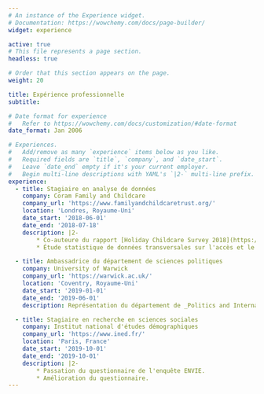 ```yaml
---
# An instance of the Experience widget.
# Documentation: https://wowchemy.com/docs/page-builder/
widget: experience

active: true
# This file represents a page section.
headless: true

# Order that this section appears on the page.
weight: 20

title: Expérience professionnelle
subtitle:

# Date format for experience
#   Refer to https://wowchemy.com/docs/customization/#date-format
date_format: Jan 2006

# Experiences.
#   Add/remove as many `experience` items below as you like.
#   Required fields are `title`, `company`, and `date_start`.
#   Leave `date_end` empty if it's your current employer.
#   Begin multi-line descriptions with YAML's `|2-` multi-line prefix.
experience:
  - title: Stagiaire en analyse de données
    company: Coram Family and Childcare
    company_url: 'https://www.familyandchildcaretrust.org/'
    location: 'Londres, Royaume-Uni'
    date_start: '2018-06-01'
    date_end: '2018-07-18'
    description: |2-
        * Co-auteure du rapport [Holiday Childcare Survey 2018](https://www.familyandchildcaretrust.org/sites/default/files/Holiday%20Childcare%20Survey%202018_Family%20and%20Childcare%20Trust.pdf).
        * Étude statistique de données transversales sur l'accès et le prix des garderies en Grande-Bretagne.

  - title: Ambassadrice du département de sciences politiques
    company: University of Warwick
    company_url: 'https://warwick.ac.uk/'
    location: 'Coventry, Royaume-Uni'
    date_start: '2019-01-01'
    date_end: '2019-06-01'
    description: Représentation du département de _Politics and International Studies_ lors des journées portes ouvertes.

  - title: Stagiaire en recherche en sciences sociales
    company: Institut national d'études démographiques
    company_url: 'https://www.ined.fr/'
    location: 'Paris, France'
    date_start: '2019-10-01'
    date_end: '2019-10-01'
    description: |2-
        * Passation du questionnaire de l'enquête ENVIE.
        * Amélioration du questionnaire.
---
```

